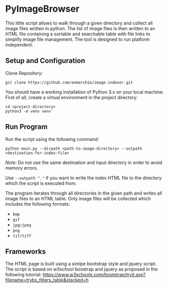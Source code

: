 # PyImageBrowser

This little script allows to walk through a given directory and collect all image files written in python.
The list of image files is then written to an HTML file containing a sortable and searchable table with file links to simplify image file management.
The tool is designed to run platform independent.

## Setup and Configuration

Clone Repository:

`git clone https://github.com/anmarchio/image-indexer.git`

You should have a working installation of Python 3.x on your local machine. First of all, create a virtual environment in the project directory:

```
cd <project-directory>
python3 -m venv venv
```

## Run Program

Run the script using the following command:

`python main.py --dirpath <path-to-image-directory> --outpath <destination-for-index-file>`

*Note:* Do not use the same destination and input directory in order to avoid memory errors.

Use `--outpath "."` if you want to write the index HTML file to the directory which the script is executed from.

The program iterates through all directories in the given path and writes all image files to an HTML table.
Only image files will be collected which includes the following formats:

- `bmp`
- `gif`
- `jpg/jpeg`
- `png`
- `tif/tiff`

## Frameworks

The HTML page is built using a simlpe bootstrap style and jquery script. The script is based on w3school boostrap and jquery as proposed in the following tutorial: 
https://www.w3schools.com/bootstrap/tryit.asp?filename=trybs_filters_table&stacked=h